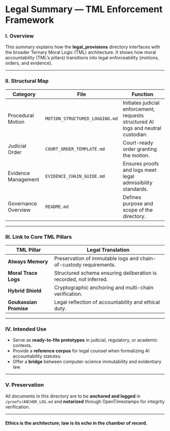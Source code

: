 # Legal Summary — TML Enforcement Framework

### I. Overview

This summary explains how the **legal_provisions** directory interfaces with the broader Ternary Moral Logic (TML) architecture.
It shows how moral accountability (TML’s pillars) transitions into legal enforceability (motions, orders, and evidence).

---

### II. Structural Map

| Category            | File                           | Function                                                                           |
| ------------------- | ------------------------------ | ---------------------------------------------------------------------------------- |
| Procedural Motion   | `MOTION_STRUCTURED_LOGGING.md` | Initiates judicial enforcement; requests structured AI logs and neutral custodian. |
| Judicial Order      | `COURT_ORDER_TEMPLATE.md`      | Court-ready order granting the motion.                                             |
| Evidence Management | `EVIDENCE_CHAIN_GUIDE.md`      | Ensures proofs and logs meet legal admissibility standards.                        |
| Governance Overview | `README.md`                    | Defines purpose and scope of the directory.                                        |

---

### III. Link to Core TML Pillars

| TML Pillar             | Legal Translation                                                  |
| ---------------------- | ------------------------------------------------------------------ |
| **Always Memory**      | Preservation of immutable logs and chain-of-custody requirements.  |
| **Moral Trace Logs**   | Structured schema ensuring deliberation is recorded, not inferred. |
| **Hybrid Shield**      | Cryptographic anchoring and multi-chain verification.              |
| **Goukassian Promise** | Legal reflection of accountability and ethical duty.               |

---

### IV. Intended Use

* Serve as **ready-to-file prototypes** in judicial, regulatory, or academic contexts.
* Provide a **reference corpus** for legal counsel when formalizing AI accountability statutes.
* Offer a **bridge** between computer-science immutability and evidentiary law.

---

### V. Preservation

All documents in this directory are to be **anchored and logged** in `/proofs/ANCHOR_LOG.md` and **notarized** through OpenTimestamps for integrity verification.

---

#### **Ethics is the architecture; law is its echo in the chamber of record.**

